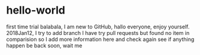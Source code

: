 # hello-world
first time trial
balabala, I am new to GitHub, hallo everyone, enjoy yourself.
2018Jan12, I try to add branch
I have try pull requests but found no item in comparision
so I add more information here and check again
see if anything happen
be back soon, wait me 
